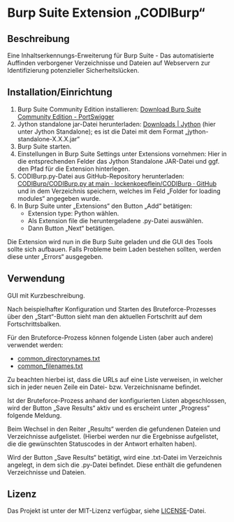 # Burp Suite Extension „CODIBurp“

## Beschreibung
Eine Inhaltserkennungs-Erweiterung für Burp Suite - Das automatisierte Auffinden verborgener Verzeichnisse und Dateien auf Webservern zur Identifizierung potenzieller Sicherheitslücken.

## Installation/Einrichtung
1. Burp Suite Community Edition installieren: [Download Burp Suite Community Edition - PortSwigger](https://portswigger.net/burp/communitydownload)
2. Jython standalone jar-Datei herunterladen: [Downloads | Jython](https://www.jython.org/download)
   (hier unter Jython Standalone); es ist die Datei mit dem Format „jython-standalone-X.X.X.jar“
3. Burp Suite starten.
4. Einstellungen in Burp Suite Settings unter Extensions vornehmen:
   Hier in die entsprechenden Felder das Jython Standalone JAR-Datei und ggf. den Pfad für die Extension hinterlegen.
5. CODIBurp.py-Datei aus GitHub-Repository herunterladen: [CODIBurp/CODIBurp.py at main · lockenkoepflein/CODIBurp · GitHub](https://github.com/lockenkoepflein/CODIBurp/blob/main/CODIBurp.py) und in dem Verzeichnis speichern, welches im Feld „Folder for loading modules“ angegeben wurde.
6. In Burp Suite unter „Extensions“ den Button „Add“ betätigen:
   - Extension type: Python wählen.
   - Als Extension file die heruntergeladene .py-Datei auswählen.
   - Dann Button „Next“ betätigen.

Die Extension wird nun in die Burp Suite geladen und die GUI des Tools sollte sich aufbauen. Falls Probleme beim Laden bestehen sollten, werden diese unter „Errors“ ausgegeben.

## Verwendung
GUI mit Kurzbeschreibung.

Nach beispielhafter Konfiguration und Starten des Bruteforce-Prozesses über den „Start“-Button sieht man den aktuellen Fortschritt auf dem Fortschrittsbalken.

Für den Bruteforce-Prozess können folgende Listen (aber auch andere) verwendet werden:
- [common_directorynames.txt](https://raw.githubusercontent.com/lockenkoepflein/CODIBurp/refs/heads/main/common_directorynames.txt)
- [common_filenames.txt](https://raw.githubusercontent.com/lockenkoepflein/CODIBurp/refs/heads/main/common_filenames.txt)

Zu beachten hierbei ist, dass die URLs auf eine Liste verweisen, in welcher sich in jeder neuen Zeile ein Datei- bzw. Verzeichnisname befindet.

Ist der Bruteforce-Prozess anhand der konfigurierten Listen abgeschlossen, wird der Button „Save Results“ aktiv und es erscheint unter „Progress“ folgende Meldung.

Beim Wechsel in den Reiter „Results“ werden die gefundenen Dateien und Verzeichnisse aufgelistet. (Hierbei werden nur die Ergebnisse aufgelistet, die die gewünschten Statuscodes in der Antwort erhalten haben).

Wird der Button „Save Results“ betätigt, wird eine .txt-Datei im Verzeichnis angelegt, in dem sich die .py-Datei befindet. Diese enthält die gefundenen Verzeichnisse und Dateien.

## Lizenz
Das Projekt ist unter der MIT-Lizenz verfügbar, siehe [LICENSE](https://github.com/lockenkoepflein/CODIBurp/LICENSE)-Datei.
